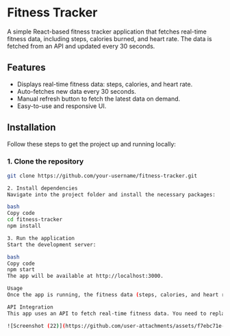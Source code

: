 # Fitness Tracker

A simple React-based fitness tracker application that fetches real-time fitness data, including steps, calories burned, and heart rate. The data is fetched from an API and updated every 30 seconds.

## Features

- Displays real-time fitness data: steps, calories, and heart rate.
- Auto-fetches new data every 30 seconds.
- Manual refresh button to fetch the latest data on demand.
- Easy-to-use and responsive UI.

## Installation

Follow these steps to get the project up and running locally:

### 1. Clone the repository

```bash
git clone https://github.com/your-username/fitness-tracker.git

2. Install dependencies
Navigate into the project folder and install the necessary packages:

bash
Copy code
cd fitness-tracker
npm install

3. Run the application
Start the development server:

bash
Copy code
npm start
The app will be available at http://localhost:3000.

Usage
Once the app is running, the fitness data (steps, calories, and heart rate) will automatically update every 30 seconds. You can also click the "Fetch Latest Data" button to manually fetch the most recent data.

API Integration
This app uses an API to fetch real-time fitness data. You need to replace the API URL in the fetchFitnessData function with a real endpoint.

![Screenshot (22)](https://github.com/user-attachments/assets/f7ebc71e-1e7a-4f68-a79b-3eb459261686)

